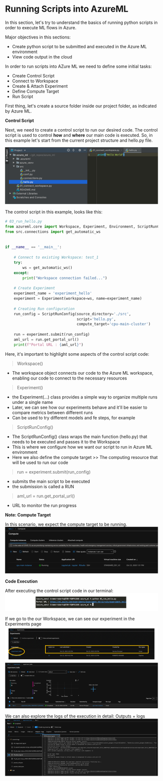 # Running Scripts into AzureML

In this section, let's try to understand the basics of running python scripts in order to execute ML flows in Azure. 

Major objectives in this sections:
* Create python script to be submitted and executed in the Azure ML environment
* View code output in the cloud

In order to run scripts into AZure ML we need to define some initial tasks:
* Create Control Script
* Connect to Workspace
* Create & Attach Experiment
* Define Compute Target
* Run Script

First thing, let's create a source folder inside our project folder, as indicated by Azure ML.

**Control Script**

Next, we need to create a control script to run our desired code. The control script is used to control **how** and **where** our 
main code is executed. So, in this example let's start from the current project structure and hello.py file.

![](/assets/azure/cert/dp100/11.png) 

The control script in this example, looks like this:

````python
# 03_run_hello.py
from azureml.core import Workspace, Experiment, Environment, ScriptRunConfig
from src.connections import get_automatic_ws


if __name__ == '__main__':

    # Connect to existing Workspace: test_1
    try:
        ws = get_automatic_ws()
    except:
        print("Workspace connection failed...")

    # Create Experiment
    experiment_name = 'experiment_hello'
    experiment = Experiment(workspace=ws, name=experiment_name)

    # Creating Run configuration
    run_config = ScriptRunConfig(source_directory='./src',
                                 script='hello.py',
                                 compute_target='cpu-main-cluster')

    run = experiment.submit(run_config)
    aml_url = run.get_portal_url()
    print(f"Portal URL : {aml_url}")
````
Here, it's important to highlight some aspects of the control script code:

> Workspace()
- The workspace object connects our code to the Azure ML workspace, enabling our code to connect to the necessary
resources

> Experiment()
- the Experiment(...) class provides a simple way to organize multiple runs under a single name
- Later, we can see how our experiments behave and it'll be easier to compare metrics between different runs
- Can be used to try different models and fe steps, for example

> ScriptRunConfig()
- The ScriptRunConfig() class wraps the main function (hello.py) that needs to be executed and passes it to the Workspace
- This is where we configure how we want our script to run in Azure ML environment
- Here we also define the compute target >> The computing resource that will be used to run our code

> run = experiment.submit(run_config)
- submits the main script to be executed
- the submission is called a RUN 

> aml_url = run.get_portal_url()
- URL to monitor the run progress

**Note: Compute Target**

In this scenario, we expect the compute target to be running. 
![](/assets/azure/cert/dp100/12.png) 

**Code Execution**

After executing the control script code in our terminal:
![](/assets/azure/cert/dp100/13.png)

If we go to the our Workspace, we can see our experiment in the Experiments page
![](/assets/azure/cert/dp100/15.png)
![](/assets/azure/cert/dp100/16.png)

We can also explore the logs of the execution in detail: Outputs + logs
![](/assets/azure/cert/dp100/17.png)